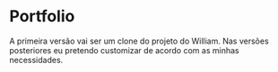 # Portfolio

A primeira versão vai ser um clone do projeto do William. 
Nas versões posteriores eu pretendo customizar de acordo com as minhas necessidades.

